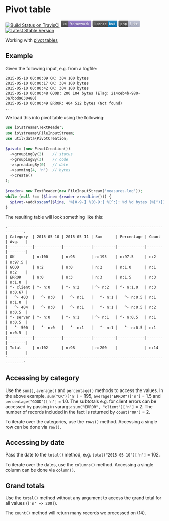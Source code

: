 Pivot table
===========

[![Build Status on TravisCI](https://secure.travis-ci.org/xp-forge/pivot.svg)](http://travis-ci.org/xp-forge/pivot)
[![XP Framework Module](https://raw.githubusercontent.com/xp-framework/web/master/static/xp-framework-badge.png)](https://github.com/xp-framework/core)
[![BSD Licence](https://raw.githubusercontent.com/xp-framework/web/master/static/licence-bsd.png)](https://github.com/xp-framework/core/blob/master/LICENCE.md)
[![Required PHP 5.4+](https://raw.githubusercontent.com/xp-framework/web/master/static/php-5_4plus.png)](http://php.net/)
[![Latest Stable Version](https://poser.pugx.org/xp-forge/pivot/version.png)](https://packagist.org/packages/xp-forge/pivot)

Working with [pivot tables](https://en.wikipedia.org/wiki/Pivot_table)

Example
-------
Given the following input, e.g. from a logfile:

```
2015-05-10 00:00:09 OK: 304 100 bytes
2015-05-10 00:00:17 OK: 304 100 bytes
2015-05-10 00:00:42 OK: 304 100 bytes
2015-05-10 00:00:48 GOOD: 200 104 bytes (ETag: 214ceb4b-980-3a7bbd9630480)
2015-05-10 00:00:49 ERROR: 404 512 bytes (Not found)
...
```

We load this into pivot table using the following:

```php
use io\streams\TextReader;
use io\streams\FileInputStream;
use util\data\PivotCreation;

$pivot= (new PivotCreation())
  ->groupingBy(2)    // status
  ->groupingBy(3)    // code
  ->spreadingBy(0)   // date
  ->summing(4, 'n')  // bytes
  ->create()
);

$reader= new TextReader(new FileInputStream('measures.log'));
while (null !== ($line= $reader->readLine())) {
  $pivot->add(sscanf($line, '%[0-9-] %[0-9:] %[^:]: %d %d bytes (%[^)])'));
}
```

The resulting table will look something like this:

```
.-----------------------------------------------------------------------------.
| Category  | 2015-05-10 | 2015-05-11 | Sum      | Percentage | Count | Avg.   |
|-----------|------------|------------|----------|------------|-------|--------|
| OK        | n:100      | n:95       | n:195    | n:97.5     | n:2   | n:97.5 |
| GOOD      | n:2        | n:0        | n:2      | n:1.0      | n:1   | n:2    |
| ERROR     | n:0        | n:3        | n:3      | n:1.5      | n:3   | n:1.0  |
| ^- client | ^- n:0     | ^- n:2     | ^- n:2   | ^- n:1.0   | n:3   | n:0.67 |
|   ^- 403  |   ^- n:0   |   ^- n:1   |   ^- n:1 |   ^- n:0.5 | n:1   | n:1.0  |
|   ^- 404  |   ^- n:0   |   ^- n:1   |   ^- n:1 |   ^- n:0.5 | n:2   | n:0.5  |
| ^- server | ^- n:0     | ^- n:1     | ^- n:1   | ^- n:0.5   | n:1   | n:0.5  |
|   ^- 500  |   ^- n:0   |   ^- n:1   |   ^- n:1 |   ^- n:0.5 | n:1   | n:0.5  |
|-----------|------------|------------|----------|------------|-------|--------|
| Total     | n:102      | n:98       | n:200    |            | n:14  |        |
`-----------------------------------------------------------------------------´
```
Accessing by category
---------------------
Use the `sum()`, `average()` and `percentage()` methods to access the values. In the above example, `sum("OK")['n']` = 195, `average("ERROR")['n']` = 1.5 and `percentage("GOOD")['n']` = 1.0. The subtotals e.g. for client errors can be accessed by passing in varargs: `sum("ERROR", "client")['n']` = 2. The number of records included in the fact is returned by `count("OK")` = 2.

To iterate over the categories, use the `rows()` method.
Accessing a single row can be done via `row()`.

Accessing by date
-----------------
Pass the date to the `total()` method, e.g. `total("2015-05-10")['n']` = 102.

To iterate over the dates, use the `columns()` method.
Accessing a single column can be done via `column()`.

Grand totals
------------
Use the `total()` method without any argument to access the grand total for all
values (`['n' => 200]`).

The `count()` method will return many records we processed on (14).